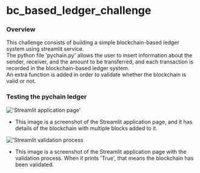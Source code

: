 # bc_based_ledger_challenge

### Overview
This challenge consists of building a simple blockchain-based ledger system using streamlit service. <br>
The python file 'pychain.py' allows the user to insert information about the sender, receiver, and the amount to be transferred, and each transaction is recorded in the blockchain-based ledger system. <br>
An extra function is added in order to validate whether the blockchain is valid or not.


### Testing the pychain ledger
!['Streamlit application page'](.image/image_1.png)
- This image is a screenshot of the Streamlit application page, and it has details of the blockchain with multiple blocks added to it.

!['Streamlit validation process](./image/image_2.png)
- This image is a screenshot of the Streamlit application page with the validation process. When it prints 'True', that means the blockchain has been validated.


